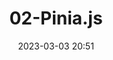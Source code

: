 ---
category: vue3
date: 2023-03-03 20:51
icon: discover
index: false
order: 2
title: 02-Pinia.js
---